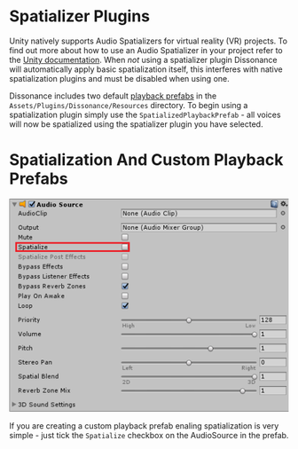 # Spatializer Plugins

Unity natively supports Audio Spatializers for virtual reality (VR) projects. To find out more about how to use an Audio Spatializer in your project refer to the [Unity documentation](https://docs.unity3d.com/Manual/VRAudioSpatializer.html). When *not* using a spatializer plugin Dissonance will automatically apply basic spatialization itself, this interferes with native spatialization plugins and must be disabled when using one.

Dissonance includes two default [playback prefabs](Playback-Prefab.md) in the `Assets/Plugins/Dissonance/Resources` directory. To begin using a spatialization plugin simply use the `SpatializedPlaybackPrefab` - all voices will now be spatialized using the spatializer plugin you have selected.

# Spatialization And Custom Playback Prefabs

![Audio Source](../images/AudioSource_SpatializeHighlighted.png)

If you are creating a custom playback prefab enaling spatialization is very simple - just tick the `Spatialize` checkbox on the AudioSource in the prefab.
